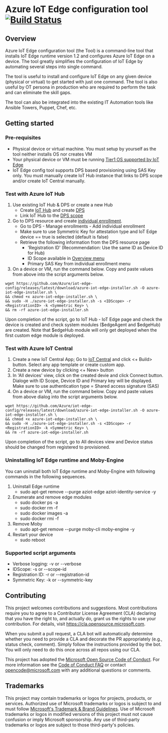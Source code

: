 # Azure IoT Edge configuration tool [![Build Status](https://dev.azure.com/mseng/VSIoT/_apis/build/status/Azure%20IoT%20Edge/iotedgehubdev?branchName=master)](https://dev.azure.com/Azure-IoT-DDE-EdgeExperience/IoTEdgeConfig/_build?definitionId=28&branchName=main)

## Overview
Azure IoT Edge configuration tool (the Tool) is a command-line tool that installs IoT Edge runtime version 1.2 and configures Azure IoT Edge on a device. The tool greatly simplifies the configuration of IoT Edge by automating several steps into single command.
 
The tool is useful to install and configure IoT Edge on any given device (physical or virtual) to get started with just one command. The tool is also useful by OT persona in production who are required to perform the task and can eliminate the skill gaps.
 
The tool can also be integrated into the existing IT Automation tools like Ansible Towers, Puppet, Chef, etc.

## Getting started

### Pre-requisites
* Physical device or virtual machine. You must setup by yourself as the tool neither installs OS nor creates VM 
* Your physical device or VM must be running [Tier1 OS supported by IoT Edge](https://docs.microsoft.com/en-us/azure/iot-edge/support?view=iotedge-2020-11#linux-containers)
* IoT Edge config tool supports DPS based provisioning using SAS Key only. You must manually create IoT Hub instance that links to DPS scope and/or create IoT Central manually.

### Test with Azure IoT Hub
1. Use existing IoT Hub & DPS or create a new Hub
    * Create [IoT Hub](https://ms.portal.azure.com/#create/Microsoft.IotHub) and create [DPS](https://ms.portal.azure.com/#create/Microsoft.IoTDeviceProvisioning)
    * Link IoT Hub to the [DPS scope](https://docs.microsoft.com/en-us/azure/iot-dps/quick-setup-auto-provision)
2. Go to DPS resource and create [individual enrollment](https://docs.microsoft.com/en-us/azure/iot-dps/quick-create-simulated-device-symm-key#create-a-device-enrollment-entry-in-the-portal). 
    * Go to DPS - Manage enrollments - Add individual enrollment
    * Make sure to use Symmetric Key for attestation type and IoT Edge device == true is selected (default is false)
    * Retrieve the following information from the DPS resource page
        * 'Registration ID' (Recommendation: Use the same ID as Device ID for Hub)
        * ID Scope available in [Overview menu](https://docs.microsoft.com/en-us/azure/iot-dps/quick-create-simulated-device-symm-key#run-the-provisioning-code-for-the-device)
        * Primary SAS Key from individual enrollment menu
3. On a device or VM, run the command below. Copy and paste values from above into the script arguments below.

```Command arguments
wget https://github.com/Azure/iot-edge-config/releases/latest/download/azure-iot-edge-installer.sh -O azure-iot-edge-installer.sh \
&& chmod +x azure-iot-edge-installer.sh \
&& sudo -H ./azure-iot-edge-installer.sh -s <IDScope> -r <RegistrationID> -k <Symmetric Key> \
&& rm -rf azure-iot-edge-installer.sh
```

Upon completion of the script, go to IoT Hub - IoT Edge page and check the device is created and check system modules ($edgeAgent and $edgeHub) are created. Note that $edgeHub module will only get deployed when the first custom edge module is deployed.

### Test with Azure IoT Central
1. Create a new IoT Central App; Go to [IoT Central](https://apps.azureiotcentral.com/) and click <+ Build> button. Select any app template or create custom app.
2. Create a new device by clicking <+ New> button
3. In 'All devices' view, click on the created devie and click Connect button. Dialoge with ID Scope, Device ID and Primary key will be displayed. Make sure to use authentication type = Shared access signature (SAS)
4. On a device or VM, run the command below. Copy and paste values from above dialog into the script arguments below.

```Command arguments
wget https://github.com/Azure/iot-edge-config/releases/latest/download/azure-iot-edge-installer.sh -O azure-iot-edge-installer.sh \
&& chmod +x azure-iot-edge-installer.sh \
&& sudo -H ./azure-iot-edge-installer.sh -s <IDScope> -r <RegistrationID> -k <Symmetric Key> \
&& rm -rf azure-iot-edge-installer.sh

```
Upon completion of the script, go to All devices view and Device status should be changed from registered to provisioned.

### Uninstalling IoT Edge runtime and Moby-Engine
You can uninstall both IoT Edge runtime and Moby-Engine with following commands in the following sequences.

1. Uninstall Edge runtime
    * sudo apt-get remove --purge aziot-edge aziot-identity-service -y
2. Enumerate and remove edge modules
    * sudo docker ps -a
    * sudo docker rm -f <container ID>
    * sudo docker images -a
    * sudo docker rmi -f <image ID>
3. Remove Moby
    * sudo apt-get remove --purge moby-cli moby-engine -y
4. Restart your device
    * sudo reboot
  
### Supported script arguments
* Verbose logging: -v or --verbose
* IDScope: -s or --scope-id
* Registration ID: -r or --registration-id
* Symmetric Key: -k or --symmetric-key

## Contributing

This project welcomes contributions and suggestions.  Most contributions require you to agree to a
Contributor License Agreement (CLA) declaring that you have the right to, and actually do, grant us
the rights to use your contribution. For details, visit https://cla.opensource.microsoft.com.

When you submit a pull request, a CLA bot will automatically determine whether you need to provide
a CLA and decorate the PR appropriately (e.g., status check, comment). Simply follow the instructions
provided by the bot. You will only need to do this once across all repos using our CLA.

This project has adopted the [Microsoft Open Source Code of Conduct](https://opensource.microsoft.com/codeofconduct/).
For more information see the [Code of Conduct FAQ](https://opensource.microsoft.com/codeofconduct/faq/) or
contact [opencode@microsoft.com](mailto:opencode@microsoft.com) with any additional questions or comments.

## Trademarks

This project may contain trademarks or logos for projects, products, or services. Authorized use of Microsoft 
trademarks or logos is subject to and must follow 
[Microsoft's Trademark & Brand Guidelines](https://www.microsoft.com/en-us/legal/intellectualproperty/trademarks/usage/general).
Use of Microsoft trademarks or logos in modified versions of this project must not cause confusion or imply Microsoft sponsorship.
Any use of third-party trademarks or logos are subject to those third-party's policies.
